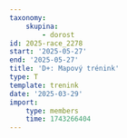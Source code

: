 ```yaml
---
taxonomy:
    skupina:
        - dorost
id: 2025-race_2278
start: '2025-05-27'
end: '2025-05-27'
title: 'D+: Mapový trénink'
type: T
template: trenink
date: '2025-03-29'
import:
    type: members
    time: 1743266404
---
```


